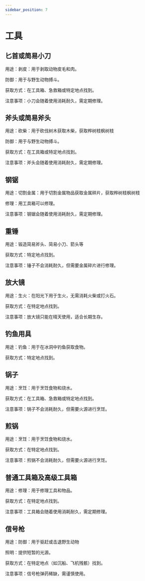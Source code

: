 ```yaml
---
sidebar_position: 7
---
```

# 工具

## 匕首或简易小刀

用途：剥皮：用于剥取动物皮毛和肉。

防御：用于与野生动物搏斗。

获取方式：在工具箱、急救箱或特定地点找到。

注意事项：小刀会随着使用消耗耐久，需定期修理。

## 斧头或简易斧头
用途：砍柴：用于砍伐树木获取木柴，获取桦树枝枫树枝

防御：用于与野生动物搏斗。

获取方式：在工具箱或特定地点找到。

注意事项：斧头会随着使用消耗耐久，需定期修理。

##  钢锯
用途：切割金属：用于切割金属物品获取金属碎片，获取桦树枝枫树枝

修理：用工具箱可以修理。

注意事项：钢锯会随着使用消耗耐久，需定期修理。

## 重锤
用途：锻造简易斧头、简易小刀、箭头等

获取方式：特定地点找到。

注意事项：锤子不会消耗耐久，但需要金属碎片进行修理。

## 放大镜
用途：生火：在阳光下用于生火，无需消耗火柴或打火石。

获取方式：在特定地点找到。

注意事项：放大镜只能在晴天使用，适合长期生存。

## 钓鱼用具
用途：钓鱼：用于在冰洞中钓鱼获取食物。

获取方式：特定地点找到。


## 锅子
用途：烹饪：用于烹饪食物和烧水。

获取方式：在工具箱、急救箱或特定地点找到。

注意事项：锅子不会消耗耐久，但需要火源进行烹饪。

## 煎锅
用途：烹饪：用于烹饪食物和烧水。

获取方式：在特定地点找到。

注意事项：煎锅不会消耗耐久，但需要火源进行烹饪。

## 普通工具箱及高级工具箱
用途：修理：用于修理工具和物品。

获取方式：在特定地点找到。

注意事项：工具箱会随着使用消耗耐久，需定期修理。

## 信号枪
用途：防御：用于驱赶或击退野生动物

照明：提供短暂的光源。

获取方式：在特定地点（如沉船、飞机残骸）找到。

注意事项：信号枪弹药稀缺，需谨慎使用。
